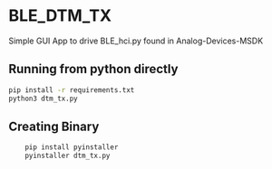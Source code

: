 # BLE_DTM_TX
Simple GUI App to drive BLE_hci.py found in Analog-Devices-MSDK


## Running from python directly

```bash
pip install -r requirements.txt
python3 dtm_tx.py
```

## Creating Binary

```bash
    pip install pyinstaller
    pyinstaller dtm_tx.py
```